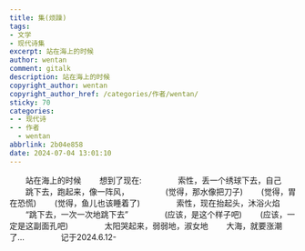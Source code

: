 ```yaml
---
title: 集(烦躁)
tags:
- 文学
- 现代诗集
excerpt: 站在海上的时候
author: wentan
comment: gitalk
description: 站在海上的时候
copyright_author: wentan
copyright_author_href: /categories/作者/wentan/
sticky: 70
categories:
- - 现代诗
- - 作者
  - wentan
abbrlink: 2b04e858
date: 2024-07-04 13:01:10
---
```


&emsp;&emsp;站在海上的时候
&emsp;&emsp;想到了现在:
&emsp;&emsp;
&emsp;&emsp;索性，丢一个绣球下去，自己
&emsp;&emsp;跳下去，跑起来，像一阵风，
&emsp;&emsp;
&emsp;&emsp;(觉得，那水像把刀子)
&emsp;&emsp;(觉得，胃在恐慌)
&emsp;&emsp;(觉得，鱼儿也该睡着了)
&emsp;&emsp;
&emsp;&emsp;索性，现在抬起头，沐浴火焰
&emsp;&emsp;“跳下去，一次一次地跳下去”
&emsp;&emsp;
&emsp;&emsp;(应该，是这个样子吧)
&emsp;&emsp;(应该，一定是这副面孔吧)
&emsp;&emsp;
&emsp;&emsp;太阳哭起来，弱弱地，淑女地
&emsp;&emsp;大海，就要涨潮了…
&emsp;&emsp;
&emsp;&emsp;记于2024.6.12-
